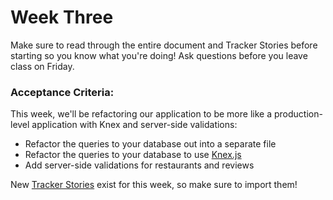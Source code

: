 # Week Three

Make sure to read through the entire document and Tracker Stories before starting so you know what you're doing! Ask questions before you leave class on Friday.


### Acceptance Criteria:

This week, we'll be refactoring our application to be more like a production-level application with Knex and server-side validations:

* Refactor the queries to your database out into a separate file
* Refactor the queries to your database to use [Knex.js](http://knexjs.org/)
* Add server-side validations for restaurants and reviews

New [Tracker Stories](../tracker-stories/week-3.csv) exist for this week, so make sure to import them!